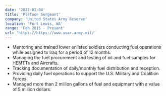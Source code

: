 ```yaml
---
date: '2022-01-04'
title: 'Platoon Sergeant'
company: 'United States Army Reserve'
location: 'Fort Lewis, WA'
range: 'Feb 2015 - Present'
url: 'https://https://www.usar.army.mil/'
---
```


-	Mentoring and trained lower enlisted soldiers conducting fuel operations while assigned to Iraq for a period of 12 months.
-	Managing the fuel procurement and testing of oil and fuel samples for HEMTTs and Aircrafts.
-	Tracking documentation of daily/monthly fuel distribution and reception.
-	Providing daily fuel operations to support the U.S. Military and Coalition Forces.
-	Managed more than 2 million gallons of fuel and equipment with a value of 5 million dollars.

